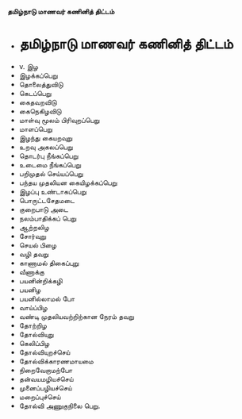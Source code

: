 **தமிழ்நாடு மாணவர் கணினித் திட்டம்**
- # தமிழ்நாடு மாணவர் கணினித் திட்டம்
- v. இழ
- இழக்கப்பெறு
- தொலைத்துவிடு
- கெடப்பெறு
- கைதவறவிடு
- கைநெகிழவிடு
- மாள்வு மூலம் பிரிவுறப்பெறு
- மாளப்பெறு
- இழந்து கையறவுறு
- உறவு அகலப்பெறு
- தொடர்பு நீங்கப்பெறு
- உடைமை நீங்கப்பெறு
- பறிமுதல் செய்யப்பெறு
- பந்தய முதலியன கையிழக்கப்பெறு
- இழப்பு உண்டாகப்பெறு
- பொருட்டசேதமடை
- குறைபாடு அடை
- நலம்பாதிக்கப் பெறு
- ஆற்றலிழ
- சோர்வுறு
- செயல் பிழை
- வழி தவறு
- காணாமல் திகைப்புறு
- வீணாக்கு
- பயனின்றிக்கழி
- பயனிழ
- பயனில்லாமல் போ
- வாய்ப்பிழ
- வண்டி முதலியவற்றிற்கான நேரம் தவறு
- தோற்றிழ
- தோல்வியுறு
- கெலிப்பிழ
- தோல்வியுறச்செய்
- தோல்விக்காரணமாயமை
- நிறைவேறாமற்போ
- தன்வயமழியச்செய்
- முனைப்பழியச்செய்
- மறைப்புச்செய்
- தோல்வி அணுகுநிலை பெறு.

